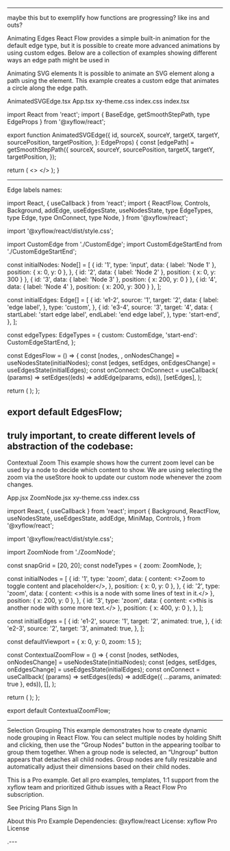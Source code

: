  ---


maybe this but to exemplify how functions are progressing? like ins and outs? 

Animating Edges
React Flow provides a simple built-in animation for the default edge type, but it is possible to create more advanced animations by using custom edges. Below are a collection of examples showing different ways an edge path might be used in

Animating SVG elements
It is possible to animate an SVG element along a path using the <animateMotion /> element. This example creates a custom edge that animates a circle along the edge path.


AnimatedSVGEdge.tsx
App.tsx
xy-theme.css
index.css
index.tsx




import React from 'react';
import { BaseEdge, getSmoothStepPath, type EdgeProps } from '@xyflow/react';
 
export function AnimatedSVGEdge({
  id,
  sourceX,
  sourceY,
  targetX,
  targetY,
  sourcePosition,
  targetPosition,
}: EdgeProps) {
  const [edgePath] = getSmoothStepPath({
    sourceX,
    sourceY,
    sourcePosition,
    targetX,
    targetY,
    targetPosition,
  });
 
  return (
    <>
      <BaseEdge id={id} path={edgePath} />
      <circle r="10" fill="#ff0073">
        <animateMotion dur="2s" repeatCount="indefinite" path={edgePath} />
      </circle>
    </>
  );
}

----

Edge labels names:

import React, { useCallback } from 'react';
import {
  ReactFlow,
  Controls,
  Background,
  addEdge,
  useEdgesState,
  useNodesState,
  type EdgeTypes,
  type Edge,
  type OnConnect,
  type Node,
} from '@xyflow/react';

import '@xyflow/react/dist/style.css';

import CustomEdge from './CustomEdge';
import CustomEdgeStartEnd from './CustomEdgeStartEnd';

const initialNodes: Node[] = [
  {
    id: '1',
    type: 'input',
    data: { label: 'Node 1' },
    position: { x: 0, y: 0 },
  },
  { id: '2', data: { label: 'Node 2' }, position: { x: 0, y: 300 } },
  { id: '3', data: { label: 'Node 3' }, position: { x: 200, y: 0 } },
  { id: '4', data: { label: 'Node 4' }, position: { x: 200, y: 300 } },
];

const initialEdges: Edge[] = [
  {
    id: 'e1-2',
    source: '1',
    target: '2',
    data: {
      label: 'edge label',
    },
    type: 'custom',
  },
  {
    id: 'e3-4',
    source: '3',
    target: '4',
    data: {
      startLabel: 'start edge label',
      endLabel: 'end edge label',
    },
    type: 'start-end',
  },
];

const edgeTypes: EdgeTypes = {
  custom: CustomEdge,
  'start-end': CustomEdgeStartEnd,
};

const EdgesFlow = () => {
  const [nodes, , onNodesChange] = useNodesState(initialNodes);
  const [edges, setEdges, onEdgesChange] = useEdgesState(initialEdges);
  const onConnect: OnConnect = useCallback(
    (params) => setEdges((eds) => addEdge(params, eds)),
    [setEdges],
  );

  return (
    <ReactFlow
      nodes={nodes}
      edges={edges}
      onNodesChange={onNodesChange}
      onEdgesChange={onEdgesChange}
      onConnect={onConnect}
      edgeTypes={edgeTypes}
      fitView
    >
      <Controls />
      <Background />
    </ReactFlow>
  );
};

export default EdgesFlow;
---


## truly important, to create different levels of abstraction of the codebase:

Contextual Zoom
This example shows how the current zoom level can be used by a node to decide which content to show. We are using selecting the zoom via the useStore hook to update our custom node whenever the zoom changes.


App.jsx
ZoomNode.jsx
xy-theme.css
index.css




import React, { useCallback } from 'react';
import {
  Background,
  ReactFlow,
  useNodesState,
  useEdgesState,
  addEdge,
  MiniMap,
  Controls,
} from '@xyflow/react';
 
import '@xyflow/react/dist/style.css';
 
import ZoomNode from './ZoomNode';
 
const snapGrid = [20, 20];
const nodeTypes = {
  zoom: ZoomNode,
};
 
const initialNodes = [
  {
    id: '1',
    type: 'zoom',
    data: {
      content: <>Zoom to toggle content and placeholder</>,
    },
    position: { x: 0, y: 0 },
  },
  {
    id: '2',
    type: 'zoom',
    data: { content: <>this is a node with some lines of text in it.</> },
    position: { x: 200, y: 0 },
  },
  {
    id: '3',
    type: 'zoom',
    data: { content: <>this is another node with some more text.</> },
    position: { x: 400, y: 0 },
  },
];
 
const initialEdges = [
  {
    id: 'e1-2',
    source: '1',
    target: '2',
    animated: true,
  },
  {
    id: 'e2-3',
    source: '2',
    target: '3',
    animated: true,
  },
];
 
const defaultViewport = { x: 0, y: 0, zoom: 1.5 };
 
const ContextualZoomFlow = () => {
  const [nodes, setNodes, onNodesChange] = useNodesState(initialNodes);
  const [edges, setEdges, onEdgesChange] = useEdgesState(initialEdges);
  const onConnect = useCallback(
    (params) => setEdges((eds) => addEdge({ ...params, animated: true }, eds)),
    [],
  );
 
  return (
    <ReactFlow
      nodes={nodes}
      edges={edges}
      onNodesChange={onNodesChange}
      onEdgesChange={onEdgesChange}
      onConnect={onConnect}
      nodeTypes={nodeTypes}
      snapToGrid={true}
      snapGrid={snapGrid}
      defaultViewport={defaultViewport}
      attributionPosition="top-right"
      fitView
    >
      <Background />
      <MiniMap />
      <Controls />
    </ReactFlow>
  );
};
 
export default ContextualZoomFlow;


----


Selection Grouping
This example demonstrates how to create dynamic node grouping in React Flow. You can select multiple nodes by holding Shift and clicking, then use the “Group Nodes” button in the appearing toolbar to group them together. When a group node is selected, an “Ungroup” button appears that detaches all child nodes. Group nodes are fully resizable and automatically adjust their dimensions based on their child nodes.

This is a Pro example. Get all pro examples, templates, 1:1 support from the xyflow team and prioritized Github issues with a React Flow Pro subscription.

See Pricing Plans
Sign In

About this Pro Example
Dependencies: @xyflow/react 
License: xyflow Pro License 



.---
